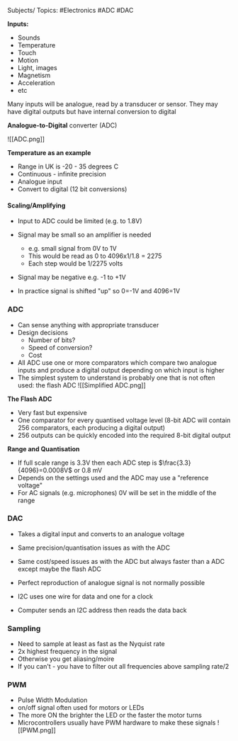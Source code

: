 Subjects/ Topics: #Electronics #ADC #DAC

**Inputs:**
- Sounds
- Temperature
- Touch
- Motion
- Light, images
- Magnetism
- Acceleration
- etc

Many inputs will be analogue, read by a transducer or sensor. They may have digital outputs but have internal conversion to digital

**Analogue-to-Digital** converter (ADC)

![[ADC.png]]


**Temperature as an example**
- Range in UK is -20 - 35 degrees C
- Continuous - infinite precision
- Analogue input
- Convert to digital (12 bit conversions)

#### Scaling/Amplifying

- Input to ADC could be limited (e.g. to 1.8V)
- Signal may be small so an amplifier is needed
	- e.g. small signal from 0V to 1V
	- This would be read as 0 to 4096x1/1.8 = 2275
	- Each step would be 1/2275 volts

- Signal may be negative e.g. -1 to +1V
- In practice signal is shifted "up" so 0=-1V and 4096=1V

### ADC

- Can sense anything with appropriate transducer
- Design decisions
	- Number of bits?
	- Speed of conversion?
	- Cost
- All ADC use one or more comparators which compare two analogue inputs and produce a digital output depending on which input is higher
- The simplest system to understand is probably one that is not often used: the flash ADC
![[Simplified ADC.png]]

**The Flash ADC**
- Very fast but expensive
- One comparator for every quantised voltage level (8-bit ADC will contain 256 comparators, each producing a digital output)
- 256 outputs can be quickly encoded into the required 8-bit digital output

**Range and Quantisation**
- If full scale range is 3.3V then each ADC step is $\frac{3.3}{4096}=0.0008V$ or 0.8 mV
- Depends on the settings used and the ADC may use a "reference voltage"
- For AC signals (e.g. microphones) 0V will be set in the middle of the range

### DAC

- Takes a digital input and converts to an analogue voltage
- Same precision/quantisation issues as with the ADC
- Same cost/speed issues as with the ADC but always faster than a ADC except maybe the flash ADC
- Perfect reproduction of analogue signal is not normally possible

- I2C uses one wire for data and one for a clock
- Computer sends an I2C address then reads the data back

### Sampling

- Need to sample at least as fast as the Nyquist rate
- 2x highest frequency in the signal
- Otherwise you get aliasing/moire
- If you can't - you have to filter out all frequencies above sampling rate/2

### PWM
- Pulse Width Modulation
- on/off signal often used for motors or LEDs
- The more ON the brighter the LED or the faster the motor turns
- Microcontrollers usually have PWM hardware to make these signals
![[PWM.png]]

